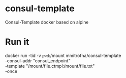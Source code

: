 # consul-template
Consul-Template docker based on alpine

# Run it
docker run -tid -v `pwd`:/mount mmitrofna/consul-template \
-consul-addr "consul_endpoint" \
-template "/mount/file.ctmpl:/mount/file.txt" \
-once